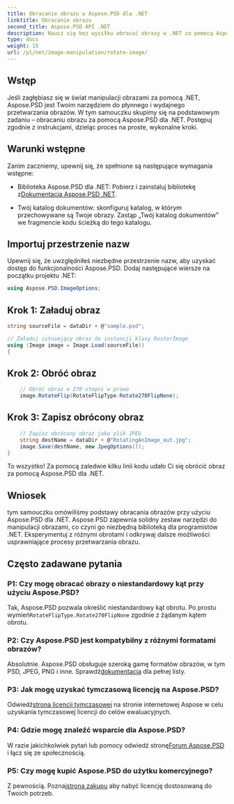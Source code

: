 ```yaml
---
title: Obracanie obrazu w Aspose.PSD dla .NET
linktitle: Obracanie obrazu
second_title: Aspose.PSD API .NET
description: Naucz się bez wysiłku obracać obrazy w .NET za pomocą Aspose.PSD. Postępuj zgodnie z naszym samouczkiem krok po kroku.
type: docs
weight: 15
url: /pl/net/image-manipulation/rotate-image/
---
```

## Wstęp

Jeśli zagłębiasz się w świat manipulacji obrazami za pomocą .NET, Aspose.PSD jest Twoim narzędziem do płynnego i wydajnego przetwarzania obrazów. W tym samouczku skupimy się na podstawowym zadaniu – obracaniu obrazu za pomocą Aspose.PSD dla .NET. Postępuj zgodnie z instrukcjami, dzieląc proces na proste, wykonalne kroki.

## Warunki wstępne

Zanim zaczniemy, upewnij się, że spełnione są następujące wymagania wstępne:

-  Biblioteka Aspose.PSD dla .NET: Pobierz i zainstaluj bibliotekę z[Dokumentacja Aspose.PSD .NET](https://reference.aspose.com/psd/net/).

- Twój katalog dokumentów: skonfiguruj katalog, w którym przechowywane są Twoje obrazy. Zastąp „Twój katalog dokumentów” we fragmencie kodu ścieżką do tego katalogu.

## Importuj przestrzenie nazw

Upewnij się, że uwzględniłeś niezbędne przestrzenie nazw, aby uzyskać dostęp do funkcjonalności Aspose.PSD. Dodaj następujące wiersze na początku projektu .NET:

```csharp
using Aspose.PSD.ImageOptions;
```

## Krok 1: Załaduj obraz

```csharp
string sourceFile = dataDir + @"sample.psd";

// Załaduj istniejący obraz do instancji klasy RasterImage
using (Image image = Image.Load(sourceFile))
{
```

## Krok 2: Obróć obraz

```csharp
    // Obróć obraz o 270 stopni w prawo
    image.RotateFlip(RotateFlipType.Rotate270FlipNone);
```

## Krok 3: Zapisz obrócony obraz

```csharp
    // Zapisz obrócony obraz jako plik JPEG
    string destName = dataDir + @"RotatingAnImage_out.jpg";
    image.Save(destName, new JpegOptions());
}
```

To wszystko! Za pomocą zaledwie kilku linii kodu udało Ci się obrócić obraz za pomocą Aspose.PSD dla .NET.

## Wniosek

tym samouczku omówiliśmy podstawy obracania obrazów przy użyciu Aspose.PSD dla .NET. Aspose.PSD zapewnia solidny zestaw narzędzi do manipulacji obrazami, co czyni go niezbędną biblioteką dla programistów .NET. Eksperymentuj z różnymi obrotami i odkrywaj dalsze możliwości usprawniające procesy przetwarzania obrazu.

## Często zadawane pytania

### P1: Czy mogę obracać obrazy o niestandardowy kąt przy użyciu Aspose.PSD?

 Tak, Aspose.PSD pozwala określić niestandardowy kąt obrotu. Po prostu wymień`RotateFlipType.Rotate270FlipNone` zgodnie z żądanym kątem obrotu.

### P2: Czy Aspose.PSD jest kompatybilny z różnymi formatami obrazów?

 Absolutnie. Aspose.PSD obsługuje szeroką gamę formatów obrazów, w tym PSD, JPEG, PNG i inne. Sprawdź[dokumentacja](https://reference.aspose.com/psd/net/) dla pełnej listy.

### P3: Jak mogę uzyskać tymczasową licencję na Aspose.PSD?

 Odwiedź[strona licencji tymczasowej](https://purchase.aspose.com/temporary-license/) na stronie internetowej Aspose w celu uzyskania tymczasowej licencji do celów ewaluacyjnych.

### P4: Gdzie mogę znaleźć wsparcie dla Aspose.PSD?

 W razie jakichkolwiek pytań lub pomocy odwiedź stronę[Forum Aspose.PSD](https://forum.aspose.com/c/psd/34) i łącz się ze społecznością.

### P5: Czy mogę kupić Aspose.PSD do użytku komercyjnego?

 Z pewnością. Poznaj[strona zakupu](https://purchase.aspose.com/buy) aby nabyć licencję dostosowaną do Twoich potrzeb.